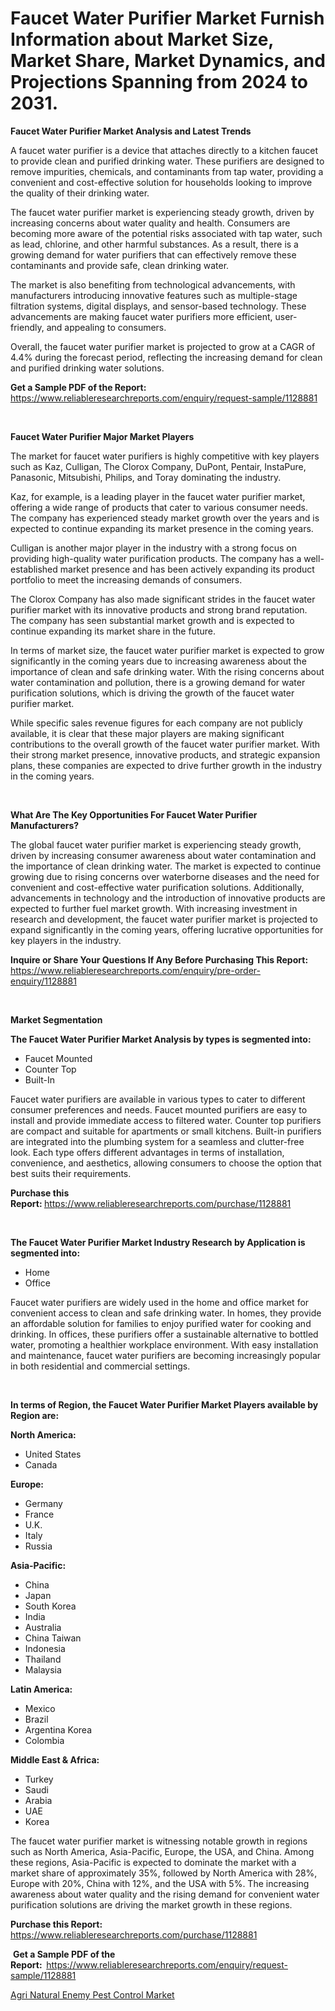 <p><h1>Faucet Water Purifier Market Furnish Information about Market Size, Market Share, Market Dynamics, and Projections Spanning from 2024 to 2031.</h1></p><p><strong>Faucet Water Purifier Market Analysis and Latest Trends</strong></p>
<p><p>A faucet water purifier is a device that attaches directly to a kitchen faucet to provide clean and purified drinking water. These purifiers are designed to remove impurities, chemicals, and contaminants from tap water, providing a convenient and cost-effective solution for households looking to improve the quality of their drinking water.</p><p>The faucet water purifier market is experiencing steady growth, driven by increasing concerns about water quality and health. Consumers are becoming more aware of the potential risks associated with tap water, such as lead, chlorine, and other harmful substances. As a result, there is a growing demand for water purifiers that can effectively remove these contaminants and provide safe, clean drinking water.</p><p>The market is also benefiting from technological advancements, with manufacturers introducing innovative features such as multiple-stage filtration systems, digital displays, and sensor-based technology. These advancements are making faucet water purifiers more efficient, user-friendly, and appealing to consumers.</p><p>Overall, the faucet water purifier market is projected to grow at a CAGR of 4.4% during the forecast period, reflecting the increasing demand for clean and purified drinking water solutions.</p></p>
<p><strong>Get a Sample PDF of the Report:&nbsp;</strong> <a href="https://www.reliableresearchreports.com/enquiry/request-sample/1128881">https://www.reliableresearchreports.com/enquiry/request-sample/1128881</a></p>
<p>&nbsp;</p>
<p><strong>Faucet Water Purifier Major Market Players</strong></p>
<p><p>The market for faucet water purifiers is highly competitive with key players such as Kaz, Culligan, The Clorox Company, DuPont, Pentair, InstaPure, Panasonic, Mitsubishi, Philips, and Toray dominating the industry. </p><p>Kaz, for example, is a leading player in the faucet water purifier market, offering a wide range of products that cater to various consumer needs. The company has experienced steady market growth over the years and is expected to continue expanding its market presence in the coming years. </p><p>Culligan is another major player in the industry with a strong focus on providing high-quality water purification products. The company has a well-established market presence and has been actively expanding its product portfolio to meet the increasing demands of consumers.</p><p>The Clorox Company has also made significant strides in the faucet water purifier market with its innovative products and strong brand reputation. The company has seen substantial market growth and is expected to continue expanding its market share in the future.</p><p>In terms of market size, the faucet water purifier market is expected to grow significantly in the coming years due to increasing awareness about the importance of clean and safe drinking water. With the rising concerns about water contamination and pollution, there is a growing demand for water purification solutions, which is driving the growth of the faucet water purifier market.</p><p>While specific sales revenue figures for each company are not publicly available, it is clear that these major players are making significant contributions to the overall growth of the faucet water purifier market. With their strong market presence, innovative products, and strategic expansion plans, these companies are expected to drive further growth in the industry in the coming years.</p></p>
<p>&nbsp;</p>
<p><strong>What Are The Key Opportunities For Faucet Water Purifier Manufacturers?</strong></p>
<p><p>The global faucet water purifier market is experiencing steady growth, driven by increasing consumer awareness about water contamination and the importance of clean drinking water. The market is expected to continue growing due to rising concerns over waterborne diseases and the need for convenient and cost-effective water purification solutions. Additionally, advancements in technology and the introduction of innovative products are expected to further fuel market growth. With increasing investment in research and development, the faucet water purifier market is projected to expand significantly in the coming years, offering lucrative opportunities for key players in the industry.</p></p>
<p><strong>Inquire or Share Your Questions If Any Before Purchasing This Report:</strong> <a href="https://www.reliableresearchreports.com/enquiry/pre-order-enquiry/1128881">https://www.reliableresearchreports.com/enquiry/pre-order-enquiry/1128881</a></p>
<p>&nbsp;</p>
<p><strong>Market Segmentation</strong></p>
<p><strong>The Faucet Water Purifier Market Analysis by types is segmented into:</strong></p>
<p><ul><li>Faucet Mounted</li><li>Counter Top</li><li>Built-In</li></ul></p>
<p><p>Faucet water purifiers are available in various types to cater to different consumer preferences and needs. Faucet mounted purifiers are easy to install and provide immediate access to filtered water. Counter top purifiers are compact and suitable for apartments or small kitchens. Built-in purifiers are integrated into the plumbing system for a seamless and clutter-free look. Each type offers different advantages in terms of installation, convenience, and aesthetics, allowing consumers to choose the option that best suits their requirements.</p></p>
<p><strong>Purchase this Report:&nbsp;</strong><a href="https://www.reliableresearchreports.com/purchase/1128881">https://www.reliableresearchreports.com/purchase/1128881</a></p>
<p>&nbsp;</p>
<p><strong>The Faucet Water Purifier Market Industry Research by Application is segmented into:</strong></p>
<p><ul><li>Home</li><li>Office</li></ul></p>
<p><p>Faucet water purifiers are widely used in the home and office market for convenient access to clean and safe drinking water. In homes, they provide an affordable solution for families to enjoy purified water for cooking and drinking. In offices, these purifiers offer a sustainable alternative to bottled water, promoting a healthier workplace environment. With easy installation and maintenance, faucet water purifiers are becoming increasingly popular in both residential and commercial settings.</p></p>
<p>&nbsp;</p>
<p><strong>In terms of Region, the Faucet Water Purifier Market Players available by Region are:</strong></p>
<p>
    <p> <strong> North America: </strong>
        <ul>
            <li>United States</li>
            <li>Canada</li>
        </ul>
        </p> 
    <p> <strong> Europe: </strong>
        <ul>
            <li>Germany</li>
            <li>France</li>
            <li>U.K.</li>
            <li>Italy</li>
            <li>Russia</li>
        </ul>
        </p> 
    <p> <strong> Asia-Pacific: </strong>
        <ul>
            <li>China</li>
            <li>Japan</li>
            <li>South Korea</li>
            <li>India</li>
            <li>Australia</li>
            <li>China Taiwan</li>
            <li>Indonesia</li>
            <li>Thailand</li>
            <li>Malaysia</li>
        </ul>
        </p> 
    <p> <strong> Latin America: </strong>
        <ul>
            <li>Mexico</li>
            <li>Brazil</li>
            <li>Argentina Korea</li>
            <li>Colombia</li>
        </ul>
        </p> 
    <p> <strong> Middle East & Africa: </strong>
        <ul>
            <li>Turkey</li>
            <li>Saudi</li>
            <li>Arabia</li>
            <li>UAE</li>
            <li>Korea</li>
        </ul>
    </p>
    </p>
<p><p>The faucet water purifier market is witnessing notable growth in regions such as North America, Asia-Pacific, Europe, the USA, and China. Among these regions, Asia-Pacific is expected to dominate the market with a market share of approximately 35%, followed by North America with 28%, Europe with 20%, China with 12%, and the USA with 5%. The increasing awareness about water quality and the rising demand for convenient water purification solutions are driving the market growth in these regions.</p></p>
<p><strong>Purchase this Report: </strong><a href="https://www.reliableresearchreports.com/purchase/1128881">https://www.reliableresearchreports.com/purchase/1128881</a></p>
<p>&nbsp;<strong>Get a Sample PDF of the Report:&nbsp;&nbsp;</strong><a href="https://www.reliableresearchreports.com/enquiry/request-sample/1128881">https://www.reliableresearchreports.com/enquiry/request-sample/1128881</a></p>
<p><strong></strong></p>
<p><p><a href="https://changeable-paste-463.notion.site/Insights-into-Agri-Natural-Enemy-Pest-Control-Market-Size-Analysing-Market-Share-Trends-and-Growt-9c47d15a9e854ceda775495a3ec5c264">Agri Natural Enemy Pest Control Market</a></p></p>